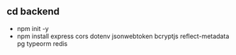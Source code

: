 ## cd backend

- npm init -y
- npm install express cors dotenv jsonwebtoken bcryptjs reflect-metadata pg typeorm redis
